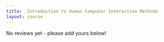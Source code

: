```yaml
---
title: 	Introduction to Human Computer Interaction Methods 
layout: course
---
```


No reviews yet - please add yours below!


